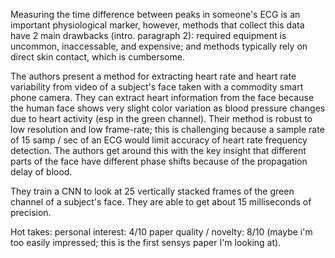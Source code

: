 Measuring the time difference between peaks in someone's ECG is an important physiological marker, however, methods that collect this data have 2 main drawbacks (intro. paragraph 2): required equipment is uncommon, inaccessable, and expensive; and methods typically rely on direct skin contact, which is cumbersome.

The authors present a method for extracting heart rate and heart rate variability from video of a subject's face taken with a commodity smart phone camera. They can extract heart information from the face because the human face shows very slight color variation as blood pressure changes due to heart activity (esp in the green channel). Their method is robust to low resolution and low frame-rate; this is challenging because a sample rate of 15 samp / sec of an ECG would limit accuracy of heart rate frequency detection. The authors get around this with the key insight that different parts of the face have different phase shifts because of the propagation delay of blood.

They train a CNN to look at 25 vertically stacked frames of the green channel of a subject's face. They are able to get about 15 milliseconds of precision.

Hot takes:
personal interest: 4/10
paper quality / novelty: 8/10 (maybe i'm too easily impressed; this is the first sensys paper I'm looking at).